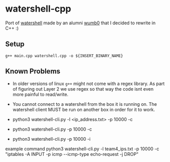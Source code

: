 # watershell-cpp
Port of [watershell](https://github.com/wumb0/watershell) made by an alumni [wumb0](https://github.com/wumb0) that I decided to rewrite in C++ :)

## Setup
```
g++ main.cpp watershell.cpp -o ${INSERT_BINARY_NAME}
```

## Known Problems
- In older versions of linux `g++` might not come with a regex library. As part of figuring out Layer 2 we use regex so that way the code isnt even more painful to read/write. 
- You cannot connect to a watershell from the box it is running on. The watershell client MUST be run on another box in order for it to work.





- python3 watershell-cli.py -l <ip_address.txt> -p 10000 -c <command in quotes>
- python3 watershell-cli.py -p 10000 -c <command in quotes>
- python3 watershell-cli.py -p 10000 -i

example command 
python3 watershell-cli.py -l team4_ips.txt -p 10000 -c "iptables -A INPUT -p icmp --icmp-type echo-request -j DROP"

